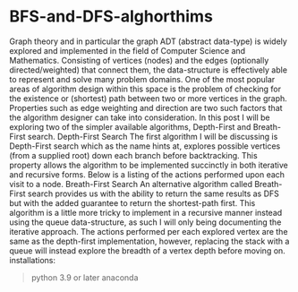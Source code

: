 # BFS-and-DFS-alghorthims
Graph theory and in particular the graph ADT (abstract data-type) is widely explored and implemented in the field of Computer Science and Mathematics. Consisting of vertices (nodes) and the edges (optionally directed/weighted) that connect them, the data-structure is effectively able to represent and solve many problem domains. One of the most popular areas of algorithm design within this space is the problem of checking for the existence or (shortest) path between two or more vertices in the graph. Properties such as edge weighting and direction are two such factors that the algorithm designer can take into consideration. In this post I will be exploring two of the simpler available algorithms, Depth-First and Breath-First search.
Depth-First Search
The first algorithm I will be discussing is Depth-First search which as the name hints at, explores possible vertices (from a supplied root) down each branch before backtracking. This property allows the algorithm to be implemented succinctly in both iterative and recursive forms. Below is a listing of the actions performed upon each visit to a node.
Breath-First Search
An alternative algorithm called Breath-First search provides us with the ability to return the same results as DFS but with the added guarantee to return the shortest-path first. This algorithm is a little more tricky to implement in a recursive manner instead using the queue data-structure, as such I will only being documenting the iterative approach. The actions performed per each explored vertex are the same as the depth-first implementation, however, replacing the stack with a queue will instead explore the breadth of a vertex depth before moving on.
installations:
> python 3.9 or later
> anaconda
